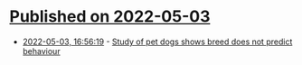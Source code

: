 # [Published on 2022-05-03](index.md)

* [2022-05-03, 16:56:19](https://news.ycombinator.com/item?id=31250593) - [Study of pet dogs shows breed does not predict behaviour](https://www.nature.com/articles/d41586-022-01193-1)
